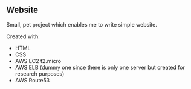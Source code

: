 ## Website

Small, pet project which enables me to write simple website.

Created with:
* HTML
* CSS
* AWS EC2 t2.micro
* AWS ELB (dummy one since there is only one server but created for research purposes)
* AWS Route53
